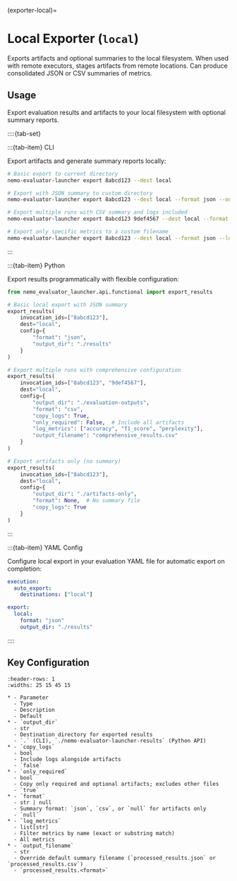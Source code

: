 (exporter-local)=

# Local Exporter (`local`)

Exports artifacts and optional summaries to the local filesystem. When used with remote executors, stages artifacts from remote locations. Can produce consolidated JSON or CSV summaries of metrics.

## Usage

Export evaluation results and artifacts to your local filesystem with optional summary reports.

::::{tab-set}

:::{tab-item} CLI

Export artifacts and generate summary reports locally:

```bash
# Basic export to current directory
nemo-evaluator-launcher export 8abcd123 --dest local

# Export with JSON summary to custom directory
nemo-evaluator-launcher export 8abcd123 --dest local --format json --output-dir ./evaluation-results/

# Export multiple runs with CSV summary and logs included
nemo-evaluator-launcher export 8abcd123 9def4567 --dest local --format csv --copy-logs --output-dir ./results

# Export only specific metrics to a custom filename
nemo-evaluator-launcher export 8abcd123 --dest local --format json --log-metrics accuracy --log-metrics bleu --output-filename model_metrics.json
```

:::

:::{tab-item} Python

Export results programmatically with flexible configuration:

```python
from nemo_evaluator_launcher.api.functional import export_results

# Basic local export with JSON summary
export_results(
    invocation_ids=["8abcd123"], 
    dest="local", 
    config={
        "format": "json", 
        "output_dir": "./results"
    }
)

# Export multiple runs with comprehensive configuration
export_results(
    invocation_ids=["8abcd123", "9def4567"], 
    dest="local", 
    config={
        "output_dir": "./evaluation-outputs",
        "format": "csv",
        "copy_logs": True,
        "only_required": False,  # Include all artifacts
        "log_metrics": ["accuracy", "f1_score", "perplexity"],
        "output_filename": "comprehensive_results.csv"
    }
)

# Export artifacts only (no summary)
export_results(
    invocation_ids=["8abcd123"], 
    dest="local", 
    config={
        "output_dir": "./artifacts-only",
        "format": None,  # No summary file
        "copy_logs": True
    }
)
```

:::

:::{tab-item} YAML Config

Configure local export in your evaluation YAML file for automatic export on completion:

```yaml
execution:
  auto_export:
    destinations: ["local"]

export:
  local:
    format: "json"
    output_dir: "./results"
```

::::

## Key Configuration

```{list-table}
:header-rows: 1
:widths: 25 15 45 15

* - Parameter
  - Type
  - Description
  - Default
* - `output_dir`
  - str
  - Destination directory for exported results
  - `.` (CLI), `./nemo-evaluator-launcher-results` (Python API)
* - `copy_logs`
  - bool
  - Include logs alongside artifacts
  - `false`
* - `only_required`
  - bool
  - Copy only required and optional artifacts; excludes other files
  - `true`
* - `format`
  - str | null
  - Summary format: `json`, `csv`, or `null` for artifacts only
  - `null`
* - `log_metrics`
  - list[str]
  - Filter metrics by name (exact or substring match)
  - All metrics
* - `output_filename`
  - str
  - Override default summary filename (`processed_results.json` or `processed_results.csv`)
  - `processed_results.<format>`
```
